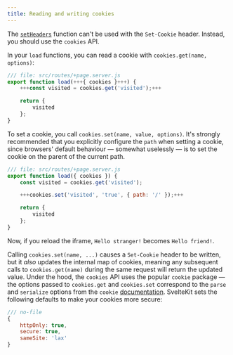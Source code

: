 ```yaml
---
title: Reading and writing cookies
---
```


The [`setHeaders`](headers) function can't be used with the `Set-Cookie` header. Instead, you should use the `cookies` API.

In your `load` functions, you can read a cookie with `cookies.get(name, options)`:

```js
/// file: src/routes/+page.server.js
export function load(+++{ cookies }+++) {
	+++const visited = cookies.get('visited');+++

	return {
		visited
	};
}
```

To set a cookie, you call `cookies.set(name, value, options)`. It's strongly recommended that you explicitly configure the `path` when setting a cookie, since browsers' default behaviour — somewhat uselessly — is to set the cookie on the parent of the current path.

```js
/// file: src/routes/+page.server.js
export function load({ cookies }) {
	const visited = cookies.get('visited');

	+++cookies.set('visited', 'true', { path: '/' });+++

	return {
		visited
	};
}
```

Now, if you reload the iframe, `Hello stranger!` becomes `Hello friend!`.

Calling `cookies.set(name, ...)` causes a `Set-Cookie` header to be written, but it _also_ updates the internal map of cookies, meaning any subsequent calls to `cookies.get(name)` during the same request will return the updated value. Under the hood, the `cookies` API uses the popular `cookie` package — the options passed to `cookies.get` and `cookies.set` correspond to the `parse` and `serialize` options from the `cookie` [documentation](https://github.com/jshttp/cookie#api). SvelteKit sets the following defaults to make your cookies more secure:

```js
/// no-file
{
	httpOnly: true,
	secure: true,
	sameSite: 'lax'
}
```

